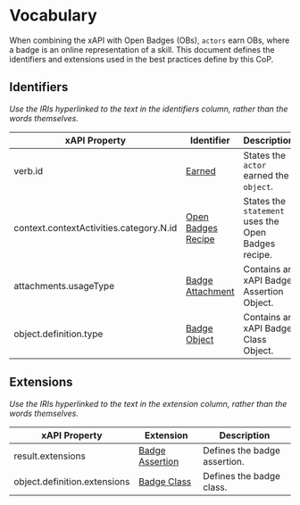 # Vocabulary
When combining the xAPI with Open Badges (OBs), `actors` earn OBs, where a badge is an online representation of a skill. This document defines the identifiers and extensions used in the best practices define by this CoP.

## Identifiers
*Use the IRIs hyperlinked to the text in the identifiers column, rather than the words themselves.*

xAPI Property | Identifier | Description
--- | --- | ---
verb.id | [Earned](http://specification.openbadges.org/xapi/verbs/earned.json) | States the `actor` earned the `object`.
context.contextActivities.category.N.id | [Open Badges Recipe](http://specification.openbadges.org/xapi/recipe/base/0) | States the `statement` uses the Open Badges recipe.
attachments.usageType | [Badge Attachment](http://specification.openbadges.org/xapi/attachment/badge.json) | Contains an xAPI Badge Assertion Object.
object.definition.type | [Badge Object](http://activitystrea.ms/schema/1.0/badge) | Contains an xAPI Badge Class Object.

## Extensions
*Use the IRIs hyperlinked to the text in the extension column, rather than the words themselves.*

xAPI Property | Extension | Description
--- | --- | ---
result.extensions | [Badge Assertion](http://specification.openbadges.org/xapi/extensions/badgeassertion.json) | Defines the badge assertion.
object.definition.extensions | [Badge Class](http://specification.openbadges.org/xapi/extensions/badgeclass.json) | Defines the badge class.
